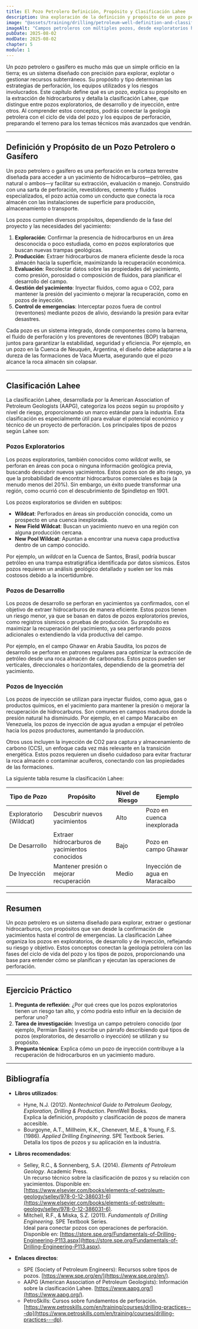 ```yaml
---
title: El Pozo Petrolero Definición, Propósito y Clasificación Lahee
description: Una exploración de la definición y propósito de un pozo petrolero o gasífero, junto con la clasificación Lahee que categoriza los pozos según su objetivo, como exploratorios, de desarrollo o de inyección. Este capítulo conecta los fundamentos geológicos y técnicos con las aplicaciones prácticas de los pozos.
image: "@assets/training/drilling/petroleum-well-definition-and-classification/cover.jpg"
imageAlt: "Campos petroleros con múltiples pozos, desde exploratorios hasta de desarrollo, en un paisaje árido, conectados por una red de tuberías"
pubDate: 2025-08-02
modDate: 2025-08-02
chapter: 5
module: 1
---
```


Un pozo petrolero o gasífero es mucho más que un simple orificio en la tierra; es un sistema diseñado con precisión para explorar, explotar o gestionar recursos subterráneos. Su propósito y tipo determinan las estrategias de perforación, los equipos utilizados y los riesgos involucrados. Este capítulo define qué es un pozo, explica su propósito en la extracción de hidrocarburos y detalla la clasificación Lahee, que distingue entre pozos exploratorios, de desarrollo y de inyección, entre otros. Al comprender estos conceptos, podrás conectar la geología petrolera con el ciclo de vida del pozo y los equipos de perforación, preparando el terreno para los temas técnicos más avanzados que vendrán.

---

## Definición y Propósito de un Pozo Petrolero o Gasífero

Un pozo petrolero o gasífero es una perforación en la corteza terrestre diseñada para acceder a un yacimiento de hidrocarburos—petróleo, gas natural o ambos—y facilitar su extracción, evaluación o manejo. Construido con una sarta de perforación, revestidores, cemento y fluidos especializados, el pozo actúa como un conducto que conecta la roca almacén con las instalaciones de superficie para producción, almacenamiento o transporte.

Los pozos cumplen diversos propósitos, dependiendo de la fase del proyecto y las necesidades del yacimiento:

1. **Exploración**: Confirmar la presencia de hidrocarburos en un área desconocida o poco estudiada, como en pozos exploratorios que buscan nuevas trampas geológicas.
2. **Producción**: Extraer hidrocarburos de manera eficiente desde la roca almacén hacia la superficie, maximizando la recuperación económica.
3. **Evaluación**: Recolectar datos sobre las propiedades del yacimiento, como presión, porosidad o composición de fluidos, para planificar el desarrollo del campo.
4. **Gestión del yacimiento**: Inyectar fluidos, como agua o CO2, para mantener la presión del yacimiento o mejorar la recuperación, como en pozos de inyección.
5. **Control de emergencias**: Interceptar pozos fuera de control (reventones) mediante pozos de alivio, desviando la presión para evitar desastres.

Cada pozo es un sistema integrado, donde componentes como la barrena, el fluido de perforación y los preventores de reventones (BOP) trabajan juntos para garantizar la estabilidad, seguridad y eficiencia. Por ejemplo, en un pozo en la Cuenca de Neuquén, Argentina, el diseño debe adaptarse a la dureza de las formaciones de Vaca Muerta, asegurando que el pozo alcance la roca almacén sin colapsar.

---

## Clasificación Lahee

La clasificación Lahee, desarrollada por la American Association of Petroleum Geologists (AAPG), categoriza los pozos según su propósito y nivel de riesgo, proporcionando un marco estándar para la industria. Esta clasificación es especialmente útil para evaluar el potencial económico y técnico de un proyecto de perforación. Los principales tipos de pozos según Lahee son:

### Pozos Exploratorios

Los pozos exploratorios, también conocidos como *wildcat wells*, se perforan en áreas con poca o ninguna información geológica previa, buscando descubrir nuevos yacimientos. Estos pozos son de alto riesgo, ya que la probabilidad de encontrar hidrocarburos comerciales es baja (a menudo menos del 20%). Sin embargo, un éxito puede transformar una región, como ocurrió con el descubrimiento de Spindletop en 1901.

Los pozos exploratorios se dividen en subtipos:

- **Wildcat**: Perforados en áreas sin producción conocida, como un prospecto en una cuenca inexplorada.
- **New Field Wildcat**: Buscan un yacimiento nuevo en una región con alguna producción cercana.
- **New Pool Wildcat**: Apuntan a encontrar una nueva capa productiva dentro de un campo conocido.

Por ejemplo, un *wildcat* en la Cuenca de Santos, Brasil, podría buscar petróleo en una trampa estratigráfica identificada por datos sísmicos. Estos pozos requieren un análisis geológico detallado y suelen ser los más costosos debido a la incertidumbre.

### Pozos de Desarrollo

Los pozos de desarrollo se perforan en yacimientos ya confirmados, con el objetivo de extraer hidrocarburos de manera eficiente. Estos pozos tienen un riesgo menor, ya que se basan en datos de pozos exploratorios previos, como registros sísmicos o pruebas de producción. Su propósito es maximizar la recuperación del yacimiento, ya sea perforando pozos adicionales o extendiendo la vida productiva del campo.

Por ejemplo, en el campo Ghawar en Arabia Saudita, los pozos de desarrollo se perforan en patrones regulares para optimizar la extracción de petróleo desde una roca almacén de carbonatos. Estos pozos pueden ser verticales, direccionales o horizontales, dependiendo de la geometría del yacimiento.

### Pozos de Inyección

Los pozos de inyección se utilizan para inyectar fluidos, como agua, gas o productos químicos, en el yacimiento para mantener la presión o mejorar la recuperación de hidrocarburos. Son comunes en campos maduros donde la presión natural ha disminuido. Por ejemplo, en el campo Maracaibo en Venezuela, los pozos de inyección de agua ayudan a empujar el petróleo hacia los pozos productores, aumentando la producción.

Otros usos incluyen la inyección de CO2 para captura y almacenamiento de carbono (CCS), un enfoque cada vez más relevante en la transición energética. Estos pozos requieren un diseño cuidadoso para evitar fracturar la roca almacén o contaminar acuíferos, conectando con las propiedades de las formaciones.

La siguiente tabla resume la clasificación Lahee:

| **Tipo de Pozo**       | **Propósito**                              | **Nivel de Riesgo** | **Ejemplo**                       |
|------------------------|-------------------------------------------|---------------------|-----------------------------------|
| Exploratorio (Wildcat) | Descubrir nuevos yacimientos              | Alto                | Pozo en cuenca inexplorada        |
| De Desarrollo          | Extraer hidrocarburos de yacimientos conocidos | Bajo                | Pozo en campo Ghawar             |
| De Inyección           | Mantener presión o mejorar recuperación    | Medio               | Inyección de agua en Maracaibo    |

---

## Resumen

Un pozo petrolero es un sistema diseñado para explorar, extraer o gestionar hidrocarburos, con propósitos que van desde la confirmación de yacimientos hasta el control de emergencias. La clasificación Lahee organiza los pozos en exploratorios, de desarrollo y de inyección, reflejando su riesgo y objetivo. Estos conceptos conectan la geología petrolera con las fases del ciclo de vida del pozo y los tipos de pozos, proporcionando una base para entender cómo se planifican y ejecutan las operaciones de perforación.

---

## Ejercicio Práctico

1. **Pregunta de reflexión**: ¿Por qué crees que los pozos exploratorios tienen un riesgo tan alto, y cómo podría esto influir en la decisión de perforar uno?
2. **Tarea de investigación**: Investiga un campo petrolero conocido (por ejemplo, Permian Basin) y escribe un párrafo describiendo qué tipos de pozos (exploratorios, de desarrollo o inyección) se utilizan y su propósito.
3. **Pregunta técnica**: Explica cómo un pozo de inyección contribuye a la recuperación de hidrocarburos en un yacimiento maduro.

---

## Bibliografía

- **Libros utilizados**:
  - Hyne, N.J. (2012). *Nontechnical Guide to Petroleum Geology, Exploration, Drilling & Production*. PennWell Books.  
    Explica la definición, propósito y clasificación de pozos de manera accesible.
  - Bourgoyne, A.T., Millheim, K.K., Chenevert, M.E., & Young, F.S. (1986). *Applied Drilling Engineering*. SPE Textbook Series.  
    Detalla los tipos de pozos y su aplicación en la industria.

- **Libros recomendados**:
  - Selley, R.C., & Sonnenberg, S.A. (2014). *Elements of Petroleum Geology*. Academic Press.  
    Un recurso técnico sobre la clasificación de pozos y su relación con yacimientos. Disponible en: [https://www.elsevier.com/books/elements-of-petroleum-geology/selley/978-0-12-386031-6](https://www.elsevier.com/books/elements-of-petroleum-geology/selley/978-0-12-386031-6).
  - Mitchell, R.F., & Miska, S.Z. (2011). *Fundamentals of Drilling Engineering*. SPE Textbook Series.  
    Ideal para conectar pozos con operaciones de perforación. Disponible en: [https://store.spe.org/Fundamentals-of-Drilling-Engineering-P113.aspx](https://store.spe.org/Fundamentals-of-Drilling-Engineering-P113.aspx).

- **Enlaces directos**:
  - SPE (Society of Petroleum Engineers): Recursos sobre tipos de pozos. [https://www.spe.org/en/](https://www.spe.org/en/).
  - AAPG (American Association of Petroleum Geologists): Información sobre la clasificación Lahee. [https://www.aapg.org/](https://www.aapg.org/).
  - PetroSkills: Cursos sobre fundamentos de perforación. [https://www.petroskills.com/en/training/courses/drilling-practices---dp](https://www.petroskills.com/en/training/courses/drilling-practices---dp).
